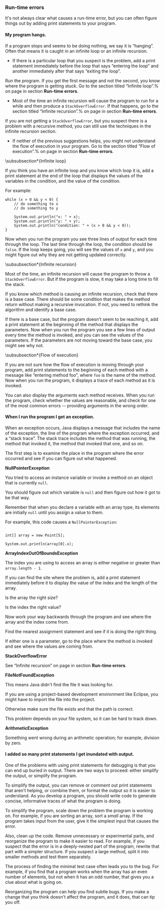 ###  Run-time errors


It's not always clear what causes a run-time error, but you can often figure things out by adding print statements to your program.


####  My program hangs.



If a program stops and seems to be doing nothing, we say it is “hanging”.
Often that means it is caught in an infinite loop or an infinite recursion.



*  If there is a particular loop that you suspect is the problem, add a print statement immediately before the loop that says “entering the loop” and another immediately after that says “exiting the loop”.

Run the program.
If you get the first message and not the second, you know where the program is getting stuck.
Go to the section titled “Infinite loop”.% on page in section **Run-time errors**.


*  Most of the time an infinite recursion will cause the program to run for a while and then produce a `StackOverflowError`.
If that happens, go to the section titled “Infinite recursion”.% on page in section **Run-time errors**.

If you are not getting a `StackOverflowError`, but you suspect there is a problem with a recursive method, you can still use the techniques in the infinite recursion section.

*  If neither of the previous suggestions helps, you might not understand the flow of execution in your program.
Go to the section titled “Flow of execution”.% on page in section **Run-time errors**.



\subsubsection*{Infinite loop}

If you think you have an infinite loop and you know which loop it is, add a print statement at the end of the loop that displays the values of the variables in the condition, and the value of the condition.

For example:

```code
while (x > 0 && y < 0) {
    // do something to x
    // do something to y

    System.out.println("x: " + x);
    System.out.println("y: " + y);
    System.out.println("condition: " + (x > 0 && y < 0));
}
```

Now when you run the program you see three lines of output for each time through the loop.
The last time through the loop, the condition should be `false`.
If the loop keeps going, you will see the values of `x` and `y`, and you might figure out why they are not getting updated correctly.


\subsubsection*{Infinite recursion}


Most of the time, an infinite recursion will cause the program to throw a `StackOverflowError`.
But if the program is slow, it may take a long time to fill the stack.

If you know which method is causing an infinite recursion, check that there is a base case.
There should be some condition that makes the method return without making a recursive invocation.
If not, you need to rethink the algorithm and identify a base case.

If there is a base case, but the program doesn't seem to be reaching it, add a print statement at the beginning of the method that displays the parameters.
Now when you run the program you see a few lines of output every time the method is invoked, and you can see the values of the parameters.
If the parameters are not moving toward the base case, you might see why not.


\subsubsection*{Flow of execution}


If you are not sure how the flow of execution is moving through your program, add print statements to the beginning of each method with a message like “entering method foo”, where `foo` is the name of the method.
Now when you run the program, it displays a trace of each method as it is invoked.

You can also display the arguments each method receives.
When you run the program, check whether the values are reasonable, and check for one of the most common errors -- providing arguments in the wrong order.


####  When I run the program I get an exception.



When an exception occurs, Java displays a message that includes the name of the exception, the line of the program where the exception occurred, and a “stack trace”.
The stack trace includes the method that was running, the method that invoked it, the method that invoked that one, and so on.

The first step is to examine the place in the program where the error occurred and see if you can figure out what happened.



**NullPointerException**

You tried to access an instance variable or invoke a method on an object that is currently `null`.

You should figure out which variable is `null` and then figure out how it got to be that way.



Remember that when you declare a variable with an array type, its elements are initially `null` until you assign a value to them.

For example, this code causes a `NullPointerException`:



```code

int[] array = new Point[5];

System.out.println(array[0].x);

```



**ArrayIndexOutOfBoundsException**

The index you are using to access an array is either negative or greater than `array.length - 1`.

If you can find the site where the problem is, add a print statement immediately before it to display the value of the index and the length of the array.

Is the array the right size?

Is the index the right value?



Now work your way backwards through the program and see where the array and the index come from.

Find the nearest assignment statement and see if it is doing the right thing.

If either one is a parameter, go to the place where the method is invoked and see where the values are coming from.



**StackOverflowError**

See “Infinite recursion” on page in section **Run-time errors**.



**FileNotFoundException**

This means Java didn't find the file it was looking for.

If you are using a project-based development environment like Eclipse, you might have to import the file into the project.

Otherwise make sure the file exists and that the path is correct.

This problem depends on your file system, so it can be hard to track down.



**ArithmeticException**

Something went wrong during an arithmetic operation; for example, division by zero.




####  I added so many print statements I get inundated with output.



One of the problems with using print statements for debugging is that you can end up buried in output.
There are two ways to proceed: either simplify the output, or simplify the program.

To simplify the output, you can remove or comment out print statements that aren't helping, or combine them, or format the output so it is easier to understand.
As you develop a program, you should write code to generate concise, informative traces of what the program is doing.

To simplify the program, scale down the problem the program is working on.
For example, if you are sorting an array, sort a *small* array.
If the program takes input from the user, give it the simplest input that causes the error.


Also, clean up the code.
Remove unnecessary or experimental parts, and reorganize the program to make it easier to read.
For example, if you suspect that the error is in a deeply-nested part of the program, rewrite that part with a simpler structure.
If you suspect a large method, split it into smaller methods and test them separately.

The process of finding the minimal test case often leads you to the bug.
For example, if you find that a program works when the array has an even number of elements, but not when it has an odd number, that gives you a clue about what is going on.

Reorganizing the program can help you find subtle bugs.
If you make a change that you think doesn't affect the program, and it does, that can tip you off.